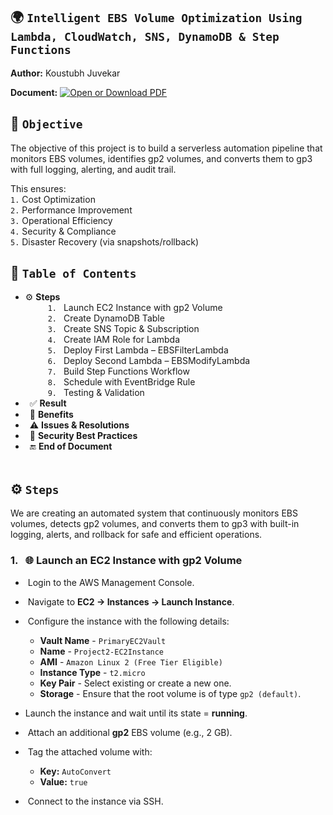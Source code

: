 ## 🌍 `Intelligent EBS Volume Optimization Using Lambda, CloudWatch, SNS, DynamoDB & Step Functions`

**Author:** Koustubh Juvekar <br>

**Document:** [![Open or Download PDF](https://img.shields.io/badge/Download-PDF-blue?logo=adobeacrobatreader)](./Project%20-%20Cross-Region%20Backup%20Replication%20for%20EC2%20using%20AWS%20Backup.pdf)

## 🎯 `Objective`  

The objective of this project is to build a serverless automation pipeline that monitors EBS volumes, identifies gp2 volumes, and converts them to gp3 with full logging, alerting, and audit trail.

This ensures: <br>
`1.` Cost Optimization <br>
`2.` Performance Improvement <br>
`3.` Operational Efficiency <br>
`4.` Security & Compliance <br>
`5.` Disaster Recovery (via snapshots/rollback)
<br>

## 📑 `Table of Contents`<br>
- ⚙️ **Steps** <br>
   &ensp;&ensp;  `1.` &ensp;Launch EC2 Instance with gp2 Volume<br>
   &ensp;&ensp;  `2.` &ensp;Create DynamoDB Table<br>
   &ensp;&ensp;  `3.` &ensp;Create SNS Topic & Subscription<br>
   &ensp;&ensp;  `4.` &ensp;Create IAM Role for Lambda<br>
   &ensp;&ensp;  `5.` &ensp;Deploy First Lambda – EBSFilterLambda<br>
   &ensp;&ensp;  `6.` &ensp;Deploy Second Lambda – EBSModifyLambda<br>
   &ensp;&ensp;  `7.` &ensp;Build Step Functions Workflow<br>
   &ensp;&ensp;  `8.` &ensp;Schedule with EventBridge Rule<br>
   &ensp;&ensp;  `9.` &ensp;Testing & Validation<br>
- &ensp;✅ **Result**
- &ensp;🌟 **Benefits**
- &ensp;⚠️ **Issues & Resolutions**
- &ensp;🔐 **Security Best Practices**
- &ensp;🔚 **End of Document** 
<br><br>


## ⚙️ `Steps`

We are creating an automated system that continuously monitors EBS volumes, detects gp2 volumes, and converts them to gp3 with built-in logging, alerts, and rollback for safe and efficient operations.
<br>

### 1. &ensp;🌐 **Launch an EC2 Instance with gp2 Volume** 

- &nbsp;Login to the AWS Management Console. <br>
- &nbsp;Navigate to **EC2 → Instances → Launch Instance**. <br>
- &nbsp;Configure the instance with the following details:
  
  - **Vault Name** - `PrimaryEC2Vault`
  - **Name** - `Project2-EC2Instance`
  - **AMI** - `Amazon Linux 2 (Free Tier Eligible)`
  - **Instance Type** - `t2.micro`
  - **Key Pair** - Select existing or create a new one.
  - **Storage** - Ensure that the root volume is of type `gp2 (default)`.

- Launch the instance and wait until its state = **running**.

- &nbsp;Attach an additional **gp2** EBS volume (e.g., 2 GB).
- &nbsp;Tag the attached volume with:
  - **Key:** `AutoConvert`
  - **Value:** `true`
- &nbsp;Connect to the instance via SSH.


